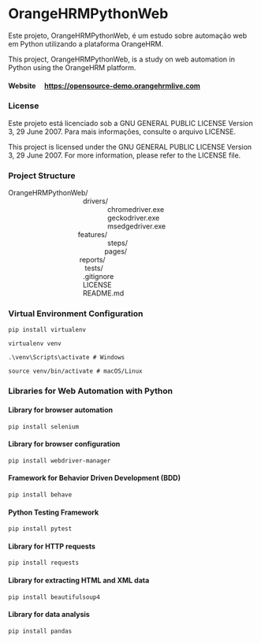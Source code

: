 # OrangeHRMPythonWeb

Este projeto, OrangeHRMPythonWeb, é um estudo sobre automação web em Python utilizando a plataforma OrangeHRM.

This project, OrangeHRMPythonWeb, is a study on web automation in Python using the OrangeHRM platform.

#### Website &emsp;https://opensource-demo.orangehrmlive.com

### License

Este projeto está licenciado sob a GNU GENERAL PUBLIC LICENSE Version 3, 29 June 2007. Para mais informações, consulte o arquivo LICENSE.

This project is licensed under the GNU GENERAL PUBLIC LICENSE Version 3, 29 June 2007. For more information, please refer to the LICENSE file.

### Project Structure

OrangeHRMPythonWeb/ <br>
&nbsp; &emsp; &emsp; &emsp; &emsp; &emsp; &emsp; &emsp; &emsp; drivers/ <br>
&ensp; &ensp; &emsp; &emsp; &emsp; &emsp; &emsp; &emsp; &emsp; &emsp; &emsp; &emsp; chromedriver.exe <br>
&ensp; &ensp; &emsp; &emsp; &emsp; &emsp; &emsp; &emsp; &emsp; &emsp; &emsp; &emsp; geckodriver.exe <br>
&ensp; &ensp; &emsp; &emsp; &emsp; &emsp; &emsp; &emsp; &emsp; &emsp; &emsp; &emsp; msedgedriver.exe <br>
&nbsp; &nbsp; &emsp; &emsp; &emsp; &emsp; &emsp; &emsp; &emsp; features/ <br>
&ensp; &ensp; &emsp; &emsp; &emsp; &emsp; &emsp; &emsp; &emsp; &emsp; &emsp; &emsp; steps/ <br>
&nbsp; &nbsp; &emsp; &emsp; &emsp; &emsp; &emsp; &emsp; &emsp; &emsp; &emsp; &emsp; pages/ <br>
&nbsp; &ensp; &emsp; &emsp; &emsp; &emsp; &emsp; &emsp; &emsp; reports/ <br>
&nbsp; &ensp; &ensp; &emsp; &emsp; &emsp; &emsp; &emsp; &emsp; &emsp; tests/ <br>
&nbsp; &emsp; &emsp; &emsp; &emsp; &emsp; &emsp; &emsp; &emsp; .gitignore <br>
&nbsp; &emsp; &emsp; &emsp; &emsp; &emsp; &emsp; &emsp; &emsp; LICENSE <br>
&nbsp; &emsp; &emsp; &emsp; &emsp; &emsp; &emsp; &emsp; &emsp; README.md <br>

### Virtual Environment Configuration
```
pip install virtualenv
```
```
virtualenv venv
```
```
.\venv\Scripts\activate # Windows
```
```
source venv/bin/activate # macOS/Linux
```
### Libraries for Web Automation with Python
#### Library for browser automation
```
pip install selenium
```
#### Library for browser configuration
```
pip install webdriver-manager
```
#### Framework for Behavior Driven Development (BDD)
```
pip install behave
```
#### Python Testing Framework
```
pip install pytest
```
#### Library for HTTP requests
```
pip install requests
```
#### Library for extracting HTML and XML data
```
pip install beautifulsoup4
```
#### Library for data analysis
```
pip install pandas
```
